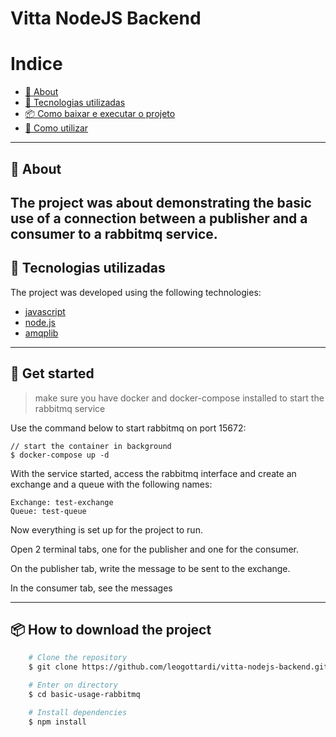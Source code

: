 # Vitta NodeJS Backend

# Indice

- [📑 About](#-about)
- [🚀 Tecnologias utilizadas](#-tecnologias-utilizadas)
- [📦 Como baixar e executar o projeto](#-como-baixar-o-projeto)
- [📓 Como utilizar](#-como-utilizar)

---

## 📑 About

## The project was about demonstrating the basic use of a connection between a publisher and a consumer to a rabbitmq service.

## 🚀 Tecnologias utilizadas

The project was developed using the following technologies:

- [javascript](https://developer.mozilla.org/pt-BR/docs/Web/JavaScript)
- [node.js](https://nodejs.dev/)
- [amqplib](https://www.npmjs.com/package/amqplib)

---

## 📓 Get started

> make sure you have docker and docker-compose installed to start the rabbitmq service

Use the command below to start rabbitmq on port 15672:

```
// start the container in background
$ docker-compose up -d
```

With the service started, access the rabbitmq interface and create an exchange and a queue with the following names:

```
Exchange: test-exchange
Queue: test-queue
```

Now everything is set up for the project to run.

Open 2 terminal tabs, one for the publisher and one for the consumer.

On the publisher tab, write the message to be sent to the exchange.

In the consumer tab, see the messages

---

## 📦 How to download the project 

```bash
    # Clone the repository
    $ git clone https://github.com/leogottardi/vitta-nodejs-backend.git

    # Enter on directory
    $ cd basic-usage-rabbitmq

    # Install dependencies
    $ npm install
```
